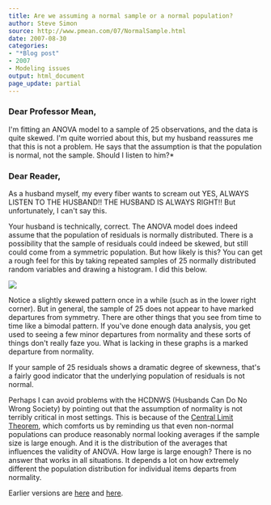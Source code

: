 ```yaml
---
title: Are we assuming a normal sample or a normal population?
author: Steve Simon
source: http://www.pmean.com/07/NormalSample.html
date: 2007-08-30
categories:
- "*Blog post"
- 2007
- Modeling issues
output: html_document
page_update: partial
---
```


### Dear Professor Mean,

I'm fitting an ANOVA model to a sample of 25 observations, and the data is quite skewed. I'm quite worried about this, but my husband reassures me that this is not a problem. He says that the assumption is that the population is normal, not the sample. Should I listen to him?*

### Dear Reader,

As a husband myself, my every fiber wants to scream out YES, ALWAYS LISTEN TO THE HUSBAND!! THE HUSBAND IS ALWAYS RIGHT!! But unfortunately, I can't say this.

Your husband is technically, correct. The ANOVA model does indeed assume that the population of residuals is normally distributed. There is a possibility that the sample of residuals could indeed be skewed, but still could come from a symmetric population. But how likely is this? You can get a rough feel for this by taking repeated samples of 25 normally distributed random variables and drawing a histogram. I did this below.

![](http://www.pmean.com/new-images/07/NormalSample01.gif)

Notice a slightly skewed pattern once in a while (such as in the lower right corner). But in general, the sample of 25 does not appear to have marked departures from symmetry. There are other things that you see from time to time like a bimodal pattern. If you've done enough data analysis, you get used to seeing a few minor departures from normality and these sorts of things don't really faze you. What is lacking in these graphs is a marked departure from normality.

If your sample of 25 residuals shows a dramatic degree of skewness, that's a fairly good indicator that the underlying population of residuals is not normal.

Perhaps I can avoid problems with the HCDNWS (Husbands Can Do No Wrong Society) by pointing out that the assumption of normality is not terribly critical in most settings. This is because of the [Central Limit Theorem](../ask/clt.asp), which comforts us by reminding us that even non-normal populations can produce reasonably normal looking averages if the sample size is large enough. And it is the distribution of the averages that influences the validity of ANOVA. How large is large enough? There is no answer that works in all situations. It depends a lot on how extremely different the population distribution for individual items departs from normality.

Earlier versions are [here][sim1] and [here][sim2].

[sim1]: http://www.pmean.com/07/NormalSample.html
[sim2]: http://new.pmean.com/NormalSample/
